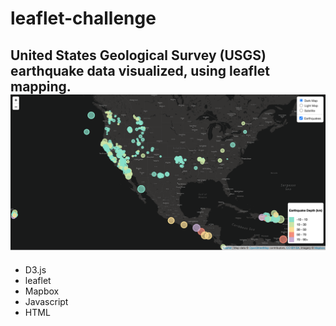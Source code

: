 # leaflet-challenge
United States Geological Survey (USGS) earthquake data visualized, using leaflet mapping.
![quake_site.png](leafletStep1/Images/quake_site.png)
---
* D3.js
* leaflet
* Mapbox
* Javascript
* HTML